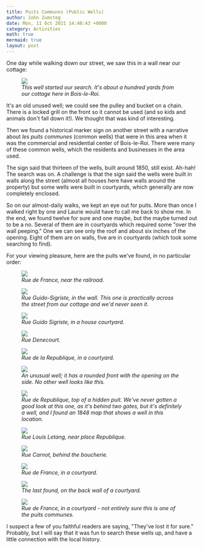 ```yaml
---
title: Puits Communes (Public Wells)
author: John Zumsteg
date: Mon, 11 Oct 2021 14:40:43 +0000
category: Activities
math: true
mermaid: true
layout: post
---
```

One day while walking down our street, we saw this in a wall near our cottage:

<figure class = "portrait" >
	<img src="{{site.url}}/assets/images/2021/10/DSC01930.jpg"/>
	<figcaption><em>This well started our search. It's about a hundred yards from our cottage here in Bois-le-Roi.</em></figcaption>
</figure>



It's an old unused well; we could see the pulley and bucket on a chain. There is a locked grill on the front so it cannot be used (and so kids and animals don't fall down it!). We thought that was kind of interesting.

Then we found a historical marker sign on another street with a narrative about *les puits communes* (common wells) that were in this area when it was the commercial and residential center of Bois-le-Roi. There were many of these common wells, which the residents and businesses in the area used.

The sign said that thirteen of the wells, built around 1850, still exist. Ah-hah! The search was on. A challenge is that the sign said the wells were built in walls along the street (almost all houses here have walls around the property) but some wells were built in courtyards, which generally are now completely enclosed.

So on our almost-daily walks, we kept an eye out for puits. More than once I walked right by one and Laurie would have to call me back to show me. In the end, we found twelve for sure and one maybe, but the maybe turned out to be a no. Several of them are in courtyards which required some "over the wall peeping." One we can see only the roof and about six inches of the opening. Eight of them are on walls, five are in courtyards (which took some searching to find).

For your viewing pleasure, here are the puits we've found, in no particular order:

<figure class = "portrait">
	<img src="{{site.url}}/assets/images/2021/10/DSC01813.jpg"/>
	<figcaption><em>Rue de France, near the railroad.&nbsp;</em></figcaption>
</figure>


<figure class = "portrait">
	<img src="{{site.url}}/assets/images/2021/10/DSC01706.jpg"/>
	<figcaption><em>Rue Guido-Sigriste, in the wall. This one is practically across the street from our cottage and we'd never seen it.</em></figcaption>
</figure>



<figure class = "portrait">
	<img src="{{site.url}}/assets/images/2021/10/DSC01705.jpg"/>
	<figcaption><em>Rue Guido Sigriste, in a house courtyard.</em></figcaption>
</figure>


<figure class = "portrait">
	<img src="{{site.url}}/assets/images/2021/10/DSC01702.jpg"/>
	<figcaption><em>Rue Denecourt.</em></figcaption>
</figure>


<figure class = "portrait">
	<img src="{{site.url}}/assets/images/2021/10/DSC01698.jpg"/>
	<figcaption><em>Rue de la Republique, in a courtyard.</em></figcaption>
</figure>

<figure class = "portrait">
	<img src="{{site.url}}/assets/images/2021/10/DSC01936.jpg"/>
	<figcaption><em>An unusual well; it has a rounded front with the opening on the side. No other well looks like this.</em></figcaption>
</figure>


<figure class = "landscape">
	<img src="{{site.url}}/assets/images/2021/10/DSC01697.jpg"/>
	<figcaption><em>Rue de Republique, top of a hidden puit. We've never gotten a good look at this one, as it's behind two gates, but it's definitely a well, and I found an 1848 map that shows a well in this location.</em></figcaption>
</figure>


<figure class = "portrait">
	<img src="{{site.url}}/assets/images/2021/10/DSC01693.jpg"/>
	<figcaption><em>Rue Louis Letang, near place Republique.</em></figcaption>
</figure>



<figure class = "portrait">
	<img src="{{site.url}}/assets/images/2021/10/DSC01692.jpg"/>
	<figcaption><em>Rue Carnot, behind the boucherie.</em></figcaption>
</figure>



<figure class = "portrait">
	<img src="{{site.url}}/assets/images/2021/10/DSC01690.jpg"/>
	<figcaption><em>Rue de France, in a courtyard.</em></figcaption>
</figure>



<figure class = "portrait">
	<img src="{{site.url}}/assets/images/2021/10/DSC01938.jpg"/>
	<figcaption><em>The last found, on the back wall of a courtyard.</em></figcaption>
</figure>


<figure class = "portrait">
	<img src="{{site.url}}/assets/images/2021/10/DSC01691.jpg"/>
	<figcaption><em>Rue de France, in a courtyard - not entirely sure this is one of the puits communes.</em></figcaption>
</figure>

I suspect a few of you faithful readers are saying, "They've lost it for sure." Probably, but I will say that it was fun to search these wells up, and have a little connection with the local history.

